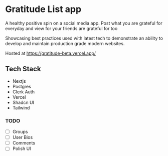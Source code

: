 # Gratitude List app
A healthy positive spin on a social media app. Post what you are grateful for everyday and view for your friends are grateful for too

Showcasing best practices used with latest tech to demonstrate an ability to develop and maintain production grade modern websites.

Hosted at https://gratitude-beta.vercel.app/

## Tech Stack
- Nextjs
- Postgres
- Clerk Auth
- Vercel
- Shadcn UI
- Tailwind


### TODO
- [ ] Groups
- [ ] User Bios
- [ ] Comments
- [ ] Polish UI
